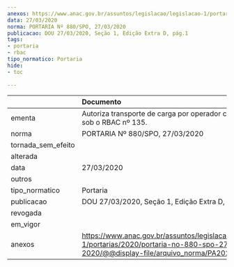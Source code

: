 ```yaml
---
anexos: https://www.anac.gov.br/assuntos/legislacao/legislacao-1/portarias/2020/portaria-no-880-spo-27-03-2020/@@display-file/arquivo_norma/PA2020-0880.pdf
data: 27/03/2020
norma: PORTARIA Nº 880/SPO, 27/03/2020
publicacao: DOU 27/03/2020, Seção 1, Edição Extra D, pág.1
tags:
- portaria
- rbac
tipo_normatico: Portaria
hide: 
- toc 
 
---
```


|                    | Documento                                                                                                                                           |
|:-------------------|:----------------------------------------------------------------------------------------------------------------------------------------------------|
| ementa             | Autoriza transporte de carga por operador certificado sob o RBAC nº 135.                                                                            |
| norma              | PORTARIA Nº 880/SPO, 27/03/2020                                                                                                                     |
| tornada_sem_efeito |                                                                                                                                                     |
| alterada           |                                                                                                                                                     |
| data               | 27/03/2020                                                                                                                                          |
| outros             |                                                                                                                                                     |
| tipo_normatico     | Portaria                                                                                                                                            |
| publicacao         | DOU 27/03/2020, Seção 1, Edição Extra D, pág.1                                                                                                      |
| revogada           |                                                                                                                                                     |
| em_vigor           |                                                                                                                                                     |
| anexos             | https://www.anac.gov.br/assuntos/legislacao/legislacao-1/portarias/2020/portaria-no-880-spo-27-03-2020/@@display-file/arquivo_norma/PA2020-0880.pdf |